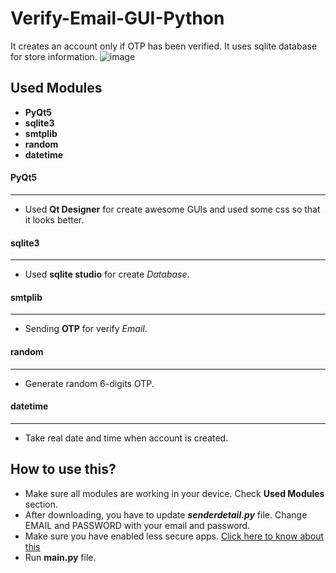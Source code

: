 # Verify-Email-GUI-Python
It creates an account only if OTP has been verified. It uses sqlite database for store information.
![image]("https://drive.google.com/file/d/14uBfvCqHOTwnPBDTFZ2cU4vx16Ud2Dub/view?usp=sharing")

## Used Modules
* **PyQt5**
* **sqlite3**
* **smtplib**
* **random**
* **datetime**

#### PyQt5
----
* Used **Qt Designer** for create awesome GUIs and used some css so that it looks better.

#### sqlite3
----
* Used **sqlite studio** for create *Database*.

#### smtplib
----
* Sending **OTP** for verify _Email_.

#### random
----
* Generate random 6-digits OTP. 

#### datetime
----
* Take real date and time when account is created.

## How to use this?
* Make sure all modules are working in your device. Check **Used Modules** section.
* After downloading, you have to update ***senderdetail.py*** file. Change EMAIL and PASSWORD with your email and password.
* Make sure you have enabled less secure apps. [Click here to know about this](https://support.google.com/accounts/answer/6010255?hl=en#:~:text=If%20an%20app%20or%20site,helps%20keep%20your%20account%20safe.)
* Run **main.py** file.
